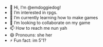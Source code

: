 - 👋 Hi, I’m @emdoggiedog!
- 👀 I’m interested in rpgs.
- 🌱 I’m currently learning how to make games
- 💞️ I’m looking to collaborate on my game
- 📫 How to reach me nun yah
- 😄 Pronouns: she her
- ⚡ Fun fact: im 5'1?

<!---
emdoggiedog/emdoggiedog is a ✨ special ✨ repository because its `README.md` (this file) appears on your GitHub profile.
You can click the Preview link to take a look at your changes.
--->
